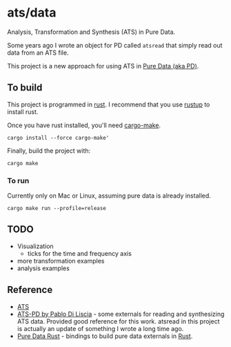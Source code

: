 # ats/data

Analysis, Transformation and Synthesis (ATS) in Pure Data.

Some years ago I wrote an object for PD called `atsread` that simply read out data from an ATS file.

This project is a new approach for using ATS in [Pure Data (aka PD)](https://puredata.info/).

## To build

This project is programmed in [rust](https://www.rust-lang.org/).  I recommend that you use [rustup](https://rustup.rs/) to install rust.

Once you have rust installed, you'll need [cargo-make](https://sagiegurari.github.io/cargo-make/).

```
cargo install --force cargo-make'
```

Finally, build the project with:

```
cargo make
```

### To run

Currently only on Mac or Linux, assuming pure data is already installed.

```
cargo make run --profile=release
```


## TODO

* Visualization
	* ticks for the time and frequency axis
* more transformation examples
* analysis examples


## Reference

* [ATS](https://dxarts.washington.edu/wiki/analysis-transformation-and-synthesis-ats)
* [ATS-PD by Pablo Di Liscia](https://github.com/odiliscia/ats-pd_gh) - some externals for reading and synthesizing ATS data.
	Provided good reference for this work. atsread in this project is actually an update of something I wrote a long time ago.
* [Pure Data Rust](https://github.com/x37v/puredata-rust) - bindings to build pure data externals in [Rust](https://www.rust-lang.org/).
